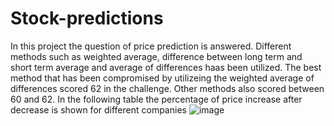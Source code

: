 # Stock-predictions
In this project the question of price prediction is answered. Different methods such as weighted average, difference between long term and short term average and average of differences haas been utilized. 
The best method that has been compromised by utilizeing the weighted average of differences scored 62 in the challenge. 
Other methods also scored between 60 and 62. 
In the following table the percentage of price increase after decrease is shown for different companies
![image](https://user-images.githubusercontent.com/63224182/161440157-3b4846ee-ac27-442c-abb5-f774056112bd.png)

